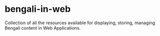 # bengali-in-web
Collection of all the resources available for displaying, storing, managing Bengali content in Web Applications.
